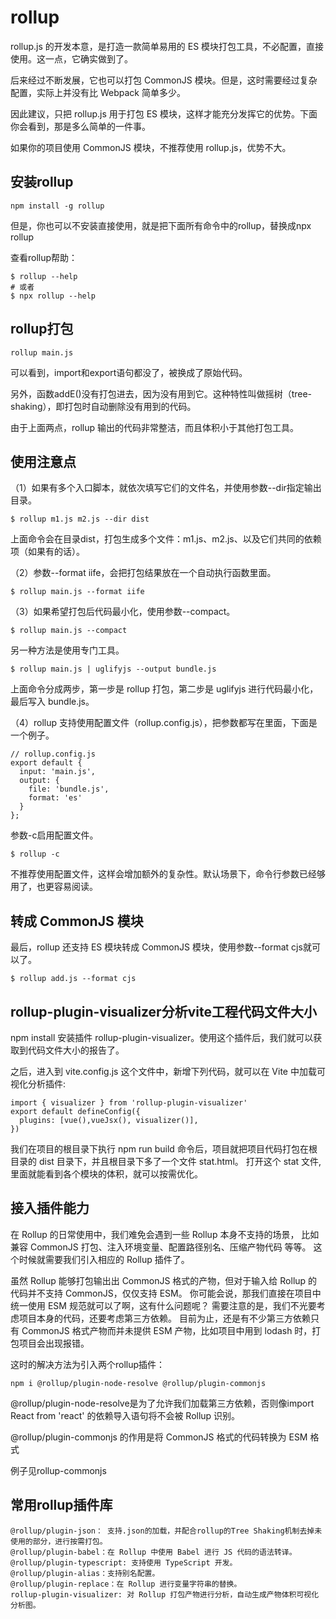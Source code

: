 # rollup

rollup.js 的开发本意，是打造一款简单易用的 ES 模块打包工具，不必配置，直接使用。这一点，它确实做到了。

后来经过不断发展，它也可以打包 CommonJS 模块。但是，这时需要经过复杂配置，实际上并没有比 Webpack 简单多少。

因此建议，只把 rollup.js 用于打包 ES 模块，这样才能充分发挥它的优势。下面你会看到，那是多么简单的一件事。

如果你的项目使用 CommonJS 模块，不推荐使用 rollup.js，优势不大。


## 安装rollup
```
npm install -g rollup
```
但是，你也可以不安装直接使用，就是把下面所有命令中的rollup，替换成npx rollup

查看rollup帮助：
```
$ rollup --help
# 或者
$ npx rollup --help
```

## rollup打包
```
rollup main.js
```

可以看到，import和export语句都没了，被换成了原始代码。

另外，函数addE()没有打包进去，因为没有用到它。这种特性叫做摇树（tree-shaking），即打包时自动删除没有用到的代码。

由于上面两点，rollup 输出的代码非常整洁，而且体积小于其他打包工具。

## 使用注意点
（1）如果有多个入口脚本，就依次填写它们的文件名，并使用参数--dir指定输出目录。
```
$ rollup m1.js m2.js --dir dist
```
上面命令会在目录dist，打包生成多个文件：m1.js、m2.js、以及它们共同的依赖项（如果有的话）。

（2）参数--format iife，会把打包结果放在一个自动执行函数里面。

```
$ rollup main.js --format iife
```

（3）如果希望打包后代码最小化，使用参数--compact。
```
$ rollup main.js --compact
```

另一种方法是使用专门工具。
```
$ rollup main.js | uglifyjs --output bundle.js
```
上面命令分成两步，第一步是 rollup 打包，第二步是 uglifyjs 进行代码最小化，最后写入 bundle.js。

（4）rollup 支持使用配置文件（rollup.config.js），把参数都写在里面，下面是一个例子。

```
// rollup.config.js
export default {
  input: 'main.js',
  output: {
    file: 'bundle.js',
    format: 'es'
  }
};
```
参数-c启用配置文件。
```
$ rollup -c
```
不推荐使用配置文件，这样会增加额外的复杂性。默认场景下，命令行参数已经够用了，也更容易阅读。

## 转成 CommonJS 模块
最后，rollup 还支持 ES 模块转成 CommonJS 模块，使用参数--format cjs就可以了。
```
$ rollup add.js --format cjs
```

## rollup-plugin-visualizer分析vite工程代码文件大小
npm install 安装插件 rollup-plugin-visualizer。使用这个插件后，我们就可以获取到代码文件大小的报告了。

之后，进入到 vite.config.js 这个文件中，新增下列代码，就可以在 Vite 中加载可视化分析插件:
```
import { visualizer } from 'rollup-plugin-visualizer'
export default defineConfig({
  plugins: [vue(),vueJsx(), visualizer()],
})
```
我们在项目的根目录下执行 npm run build 命令后，项目就把项目代码打包在根目录的 dist 目录下，并且根目录下多了一个文件 stat.html。
打开这个 stat 文件, 里面就能看到各个模块的体积，就可以按需优化。

## 接入插件能力
在 Rollup 的日常使用中，我们难免会遇到一些 Rollup 本身不支持的场景，
比如兼容 CommonJS 打包、注入环境变量、配置路径别名、压缩产物代码 等等。
这个时候就需要我们引入相应的 Rollup 插件了。

虽然 Rollup 能够打包输出出 CommonJS 格式的产物，但对于输入给 Rollup 的代码并不支持 CommonJS，仅仅支持 ESM。
你可能会说，那我们直接在项目中统一使用 ESM 规范就可以了啊，这有什么问题呢？
需要注意的是，我们不光要考虑项目本身的代码，还要考虑第三方依赖。
目前为止，还是有不少第三方依赖只有 CommonJS 格式产物而并未提供 ESM 产物，比如项目中用到 lodash 时，打包项目会出现报错。

这时的解决方法为引入两个rollup插件：
```
npm i @rollup/plugin-node-resolve @rollup/plugin-commonjs 
```
@rollup/plugin-node-resolve是为了允许我们加载第三方依赖，否则像import React from 'react' 的依赖导入语句将不会被 Rollup 识别。

@rollup/plugin-commonjs 的作用是将 CommonJS 格式的代码转换为 ESM 格式

例子见rollup-commonjs

## 常用rollup插件库
```
@rollup/plugin-json： 支持.json的加载，并配合rollup的Tree Shaking机制去掉未使用的部分，进行按需打包。
@rollup/plugin-babel：在 Rollup 中使用 Babel 进行 JS 代码的语法转译。
@rollup/plugin-typescript: 支持使用 TypeScript 开发。
@rollup/plugin-alias：支持别名配置。
@rollup/plugin-replace：在 Rollup 进行变量字符串的替换。
rollup-plugin-visualizer: 对 Rollup 打包产物进行分析，自动生成产物体积可视化分析图。
```